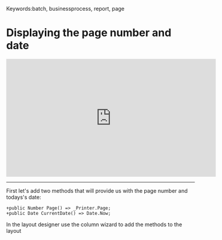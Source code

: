 ﻿Keywords:batch, businessprocess, report, page 

# Displaying the page number and date


<iframe width="560" height="315" src="https://www.youtube.com/embed/ZzkFcwA9WKY?list=PL1DEQjXG2xnLss44EgCJq1bAM-Blgf2jd" frameborder="0" allowfullscreen></iframe>

---

First let's add two methods that will provide us with the page number and todays's date:
```csdiff
+public Number Page() => _Printer.Page;      
+public Date CurrentDate() => Date.Now;
```

In the layout designer use the column wizard to add the methods to the layout


